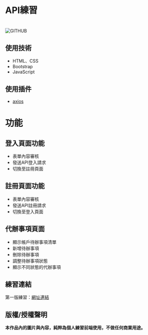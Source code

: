 # API練習 <h1>
![GITHUB](https://j-mingyan.github.io/rwdPractise/rwdPractise/img/OfficialPictures.png "官方圖片")

## 使用技術
* HTML、CSS
* Bootstrap
* JavaScript
## 使用插件
* [axios](https://github.com/axios/axios)

# 功能 <h2>
## 登入頁面功能
* 表單內容審核
* 發送API登入請求
* 切換至註冊頁面

## 註冊頁面功能
* 表單內容審核
* 發送API註冊請求
* 切換至登入頁面

## 代辦事項頁面
* 顯示帳戶待辦事項清單
* 新增待辦事項
* 刪除待辦事項
* 調整待辦事項狀態
* 顯示不同狀態的代辦事項
  


## 練習連結
第一版練習：[網址連結](https://j-mingyan.github.io/todolist_with_Api/todolist_with_API/index.html)



## 版權/授權聲明
**本作品內的圖片與內容，純粹為個人練習前端使用，不做任何商業用途。**
